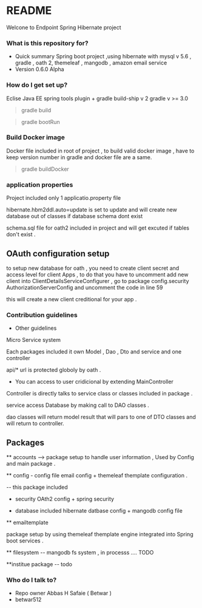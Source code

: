 # README #

Welcone to Endpoint Spring Hibernate project 

### What is this repository for? ###

* Quick summary 
Spring boot project ,using hibernate with mysql v 5.6 , gradle , oath 2, themeleaf , mangodb , amazon email service 
* Version 0.6.0 Alpha 

### How do I get set up? ###

 Eclise Java EE spring tools plugin + gradle build-ship v 2 
gradle v >= 3.0

 > gradle build
 
 > gradle bootRun 
 
### Build Docker image
 Docker file included in root of project , to build valid docker image , have to keep version number in
 gradle and docker file are a same.
 
 > gradle buildDocker
 
### application properties 
 Project included only 1 applicatio.property file 
 
 hibernate.hbm2ddl.auto=update is set to update and will create new database out of classes if database schema dont exist 
 
 schema.sql file for oath2 included in project and will get excuted if tables don't exist .
 
## OAuth configuration setup 
 
 to setup new database for oath , you need to create client secret and access level for client Apps , to do that you have to uncomment
add new client into ClientDetailsServiceConfigurer  ,
 go to package config.security AuthorizationServerConfig and uncomment the code in line 59
 
this will create a new client creditional for your app .

 
 
 
### Contribution guidelines ###

* Other guidelines

Micro Service system 

Each packages included it own Model , Dao , Dto and service and one controller

 api/* url is protected globoly by oath .
 
 * You can access to user cridicional by extending MainController
 
Controller is directly talks to service class or classes included in package .

service access Database by making call to DAO classes . 

dao classes will return model result that will pars to one of DTO classes and will return to controller.


## Packages 
** accounts --> package setup to handle user information , Used by Config and main package . 

** config  - config file email config + themeleaf themplate configuration . 

-- this package included 

  -   security  OAth2 config + spring security 
  
  -	  database included hibernate datbase config + mangodb config file 

** emailtemplate 

package setup by using themeleaf themplate engine integrated into Spring boot services .

** filesystem -- mangodb fs system , in processs .... TODO 

**institue package  -- todo 

 

### Who do I talk to? ###

* Repo owner Abbas H Safaie ( Betwar )
* betwar512 